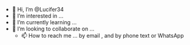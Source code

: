 - 👋 Hi, I’m @Lucifer34
- 👀 I’m interested in ...
- 🌱 I’m currently learning ...
- 💞️ I’m looking to collaborate on ...
    - 📫 How to reach me ... by email , and by phone text or WhatsApp 

<!---
Lucifer34/Lucifer34 is a ✨ special ✨ repository because its `README.md` (this file) appears on your GitHub profile.
You can click the Preview link to take a look at your changes.
--->
